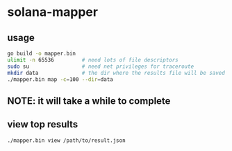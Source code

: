 # solana-mapper

## usage

```bash
go build -o mapper.bin
ulimit -n 65536 		# need lots of file descriptors
sudo su 				# need net privileges for traceroute
mkdir data 				# the dir where the results file will be saved
./mapper.bin map -c=100 --dir=data
```

NOTE: it will take a while to complete
---

## view top results

```bash
./mapper.bin view /path/to/result.json
```
